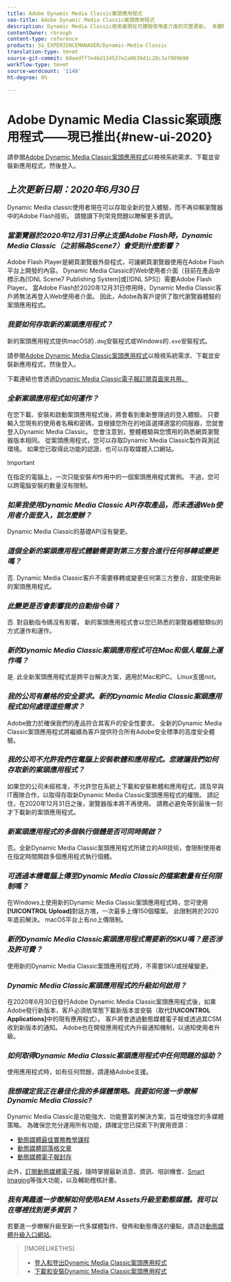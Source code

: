 ```yaml
---
title: Adobe Dynamic Media Classic案頭應用程式
seo-title: Adobe Dynamic Media Classic案頭應用程式
description: Dynamic Media Classic使用者現在可體驗使用者介面的完整更新。 本體驗提供更新登入，並提供重要資源的連結，而且此更新不再仰賴瀏覽器中的Adobe Flash技術。
contentOwner: rbrough
content-type: reference
products: SG_EXPERIENCEMANAGER/Dynamic-Media-Classic
translation-type: tm+mt
source-git-commit: 60aedff7e46d134537e2a0639d1c28c3a7909b90
workflow-type: tm+mt
source-wordcount: '1148'
ht-degree: 0%

---
```



# Adobe Dynamic Media Classic案頭應用程式——現已推出{#new-ui-2020}

請參閱[Adobe Dynamic Media Classic案頭應用程式](/help/dynamic-media-classic-desktop-app.md)以檢視系統需求、下載並安裝新應用程式，然後登入。

## _上次更新日期：2020年6月30日_

Dynamic Media classic使用者現在可以存取全新的登入體驗，而不再仰賴瀏覽器中的Adobe Flash技術。 請閱讀下列常見問題以瞭解更多資訊。

### **_當瀏覽器於2020年12月31日停止支援Adobe Flash時，Dynamic Media Classic（之前稱為Scene7）會受到什麼影響？_**

Adobe Flash Player是網頁瀏覽器外掛程式，可讓網頁瀏覽器使用在Adobe Flash平台上開發的內容。 Dynamic Media Classic的Web使用者介面（目前在產品中標示為[!DNL Scene7 Publishing System]或[!DNL SPS]）需要Adobe Flash Player。 當Adobe Flash於2020年12月31日停用時，Dynamic Media Classic客戶將無法再登入Web使用者介面。 因此，Adobe為客戶提供了取代瀏覽器體驗的案頭應用程式。

### **_我要如何存取新的案頭應用程式？_**

新的案頭應用程式提供macOS的`.dmg`安裝程式或Windows的`.exe`安裝程式。

請參閱[Adobe Dynamic Media Classic案頭應用程式](/help/dynamic-media-classic-desktop-app.md)以檢視系統需求、下載並安裝新應用程式，然後登入。

下載連結也會透過[Dynamic Media Classic電子報訂閱頁面來共用。](https://www.adobe.com/subscription/dynamic-media-newsletter.html)

### **_全新案頭應用程式如何運作？_**

在您下載、安裝和啟動案頭應用程式後，將會看到重新整理過的登入體驗。 只要輸入您現有的使用者名稱和密碼，並根據您所在的地區選擇適當的伺服器，您就會登入Dynamic Media Classic。 您會注意到，整體體驗與您慣用的熟悉網頁瀏覽器版本相同。 從案頭應用程式，您可以存取Dynamic Media Classic製作與測試環境。 如果您已取得此功能的認證，也可以存取媒體入口網站。

>[!IMPORTANT]
>
>在指定的電腦上，一次只能安裝&#x200B;*和*&#x200B;作用中的一個案頭應用程式實例。 不過，您可以跨電腦安裝的數量沒有限制。

### **_如果我使用Dynamic Media Classic API存取產品，而未透過Web使用者介面登入，該怎麼辦？_**

Dynamic Media Classic的基礎API沒有變更。

### **_這個全新的案頭應用程式體驗需要對第三方整合進行任何移轉或變更嗎？_**

否. Dynamic Media Classic客戶不需要移轉或變更任何第三方整合，就能使用新的案頭應用程式。

### **_此變更是否會影響我的自動指令碼？_**

否. 對自動指令碼沒有影響。 新的案頭應用程式會以您已熟悉的瀏覽器體驗類似的方式運作和運作。

### **_新的Dynamic Media Classic案頭應用程式可在Mac和個人電腦上運作嗎？_**

是. 此全新案頭應用程式是跨平台解決方案，適用於Mac和PC。 Linux支援&#x200B;*not*。

### **_我的公司有嚴格的安全要求。新的Dynamic Media Classic案頭應用程式如何處理這些需求？_**

Adobe致力於確保我們的產品符合其客戶的安全性要求。 全新的Dynamic Media Classic案頭應用程式將繼續為客戶提供符合所有Adobe安全標準的高度安全體驗。

### **_我的公司不允許我們在電腦上安裝軟體和應用程式。您建議我們如何存取新的案頭應用程式？_**

如果您的公司未經核准，不允許您在系統上下載和安裝軟體和應用程式，請及早與IT團隊合作，以取得存取新Dynamic Media Classic案頭應用程式的權限。 請記住，在2020年12月31日之後，瀏覽器版本將不再使用。 請務必避免等到最後一刻才下載新的案頭應用程式。

### **_新案頭應用程式的多個執行個體是否可同時開啟？_**

否。全新Dynamic Media Classic案頭應用程式所建立的AIR技術，會限制使用者在指定時間開啟多個應用程式執行個體。

### **_可透過本機電腦上傳至Dynamic Media Classic的檔案數量有任何限制嗎？_**

在Windows上使用新的Dynamic Media Classic案頭應用程式時，您可使用&#x200B;**[!UICONTROL Upload]**&#x200B;對話方塊，一次最多上傳150個檔案。 此限制將於2020年底前解決。 macOS平台上有&#x200B;*no*&#x200B;上傳限制。

### **_新的Dynamic Media Classic案頭應用程式需要新的SKU嗎？是否涉及許可費？_**

使用新的Dynamic Media Classic案頭應用程式時，不需要SKU或授權變更。

### **_Dynamic Media Classic案頭應用程式的升級如何啟用？_**

在2020年6月30日發行Adobe Dynamic Media Classic案頭應用程式後，如果Adobe發行新版本，客戶必須依常態下載新版本並安裝（取代&#x200B;**[!UICONTROL Applications]**&#x200B;中的現有應用程式）。 客戶將會透過動態媒體電子報或透過其CSM收到新版本的通知。 Adobe也在開發應用程式內升級通知機制，以通知使用者升級。

### **_如何取得Dynamic Media Classic案頭應用程式中任何問題的協助？_**

使用應用程式時，如有任何問題，請連絡Adobe支援。

### **_我想確定我正在最佳化我的多媒體策略。我要如何進一步瞭解Dynamic Media Classic?_**

Dynamic Media Classic是功能強大、功能豐富的解決方案，旨在增強您的多媒體策略。 為確保您充分運用所有功能，請確定您已探索下列實用資源：

* [動態媒體最佳實務教學課程](https://docs.adobe.com/content/help/en/experience-manager-learn/dynamic-media-classic-tutorial/overview.html)
* [動態媒體部落格文章](https://theblog.adobe.com/tag/dynamic-media/)
* [動態媒體電子報封存](https://docs.adobe.com/content/help/en/dynamic-media-classic/using/dynamic-media-newsletter.html)

此外，[訂閱動態媒體電子報](https://www.adobe.com/subscription/dynamic-media-newsletter.html)，隨時掌握最新消息、資訊、培訓機會、[Smart Imaging](https://helpx.adobe.com/experience-manager/6-3/assets/using/imaging-faq.html)等強大功能，以及輔助稽核計畫。

### **_我有興趣進一步瞭解如何使用AEM Assets升級至動態媒體。我可以在哪裡找到更多資訊？_**

若要進一步瞭解升級至新一代多媒體製作、發佈和動態傳送的優點，請造訪[動態媒體升級入口網站](http://exploreadobe.com/dynamic-media-upgrade/)。

>[!MORELIKETHIS]
>
>* [登入和登出Dynamic Media Classic案頭應用程式](/help/signing-out.md)
>* [下載和安裝Dynamic Media Classic案頭應用程式](/help/dynamic-media-classic-desktop-app.md)



<!-- SAVE - OLD LINK TO BEST PRACTICES GUIDE IN PDF https://www.adobe.com/content/dam/www/us/en/marketing/experience-manager-assets/dynamic-media/adobe-dynamic-media-classic-best-practices-guide.pdf -->

